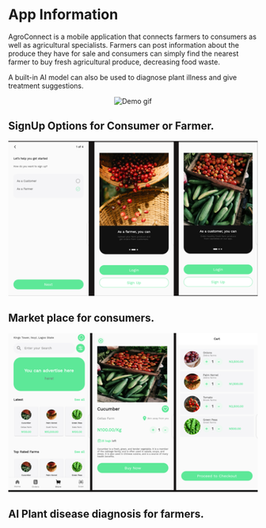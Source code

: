 # App Information

AgroConnect is a mobile application that connects farmers to consumers as well as agricultural specialists. Farmers can post information about the produce they have for sale and consumers can simply find the nearest farmer to buy fresh agricultural produce, decreasing food waste.

A built-in AI model can also be used to diagnose plant illness and give treatment suggestions.

<p align="center">
<img src="https://github.com/Paulooh007/project_gifs/blob/3f42d45461357453db1ffbbe0eb540f6de1edb97/agconnect2.gif" alt="Demo gif" title="Demo gif" height="450" width="300"/>
</p>

## SignUp Options for Consumer or Farmer.

![signup](./images/signup.png)

## Market place for consumers.

![order](./images/order.png)

## AI Plant disease diagnosis for farmers.

